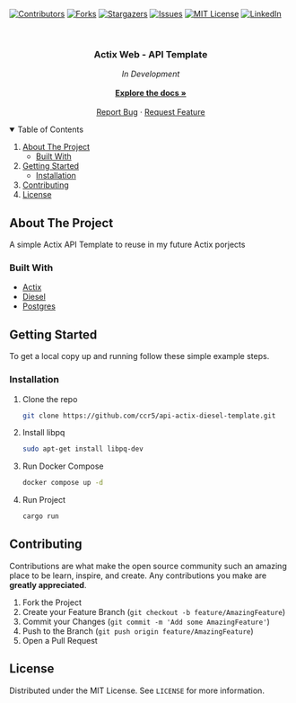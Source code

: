 [![Contributors][contributors-shield]][contributors-url]
[![Forks][forks-shield]][forks-url]
[![Stargazers][stars-shield]][stars-url]
[![Issues][issues-shield]][issues-url]
[![MIT License][license-shield]][license-url]
[![LinkedIn][linkedin-shield]][linkedin-url]

<br />
<p align="center">
  <h3 align="center">Actix Web - API Template</h3>

  <p align="center">
    <i>In Development</i>
    <br />
    <br />
    <a href="https://github.com/ccr5/warriors-dapp/tree/main/docs"><strong>Explore the docs »</strong></a>
    <br />
    <br />
    <a href="https://github.com/ccr5/api-actix-diesel-template/issues">Report Bug</a>
    ·
    <a href="https://github.com/ccr5/api-actix-diesel-template/issues">Request Feature</a>
  </p>
</p>

<details open="open">
  <summary>Table of Contents</summary>
  <ol>
    <li>
      <a href="#about-the-project">About The Project</a>
      <ul>
        <li><a href="#built-with">Built With</a></li>
      </ul>
    </li>
    <li>
      <a href="#getting-started">Getting Started</a>
      <ul>
        <li><a href="#installation">Installation</a></li>
      </ul>
    </li>
    <li><a href="#contributing">Contributing</a></li>
    <li><a href="#license">License</a></li>
  </ol>
</details>

## About The Project

A simple Actix API Template to reuse in my future Actix porjects

### Built With

* [Actix](https://actix.rs/)
* [Diesel](https://diesel.rs/)
* [Postgres](https://www.postgresql.org/)

## Getting Started

To get a local copy up and running follow these simple example steps.

### Installation

1. Clone the repo
   ```sh
   git clone https://github.com/ccr5/api-actix-diesel-template.git
   ```
2. Install libpq
   ```sh
   sudo apt-get install libpq-dev
   ```
3. Run Docker Compose
   ```sh
   docker compose up -d
   ```
3. Run Project
   ```sh
   cargo run
   ```

## Contributing

Contributions are what make the open source community such an amazing place to be learn, inspire, and create. Any contributions you make are **greatly appreciated**.

1. Fork the Project
2. Create your Feature Branch (`git checkout -b feature/AmazingFeature`)
3. Commit your Changes (`git commit -m 'Add some AmazingFeature'`)
4. Push to the Branch (`git push origin feature/AmazingFeature`)
5. Open a Pull Request

## License

Distributed under the MIT License. See `LICENSE` for more information.

<!-- MARKDOWN LINKS & IMAGES -->
<!-- https://www.markdownguide.org/basic-syntax/#reference-style-links -->
[contributors-shield]: https://img.shields.io/github/contributors/ccr5/api-actix-diesel-tempalte.svg?style=for-the-badge
[contributors-url]: https://github.com/ccr5/api-actix-diesel-template/graphs/contributors
[forks-shield]: https://img.shields.io/github/forks/ccr5/api-actix-diesel-tempalte.svg?style=for-the-badge
[forks-url]: https://github.com/ccr5/api-actix-diesel-template/network/members
[stars-shield]: https://img.shields.io/github/stars/ccr5/api-actix-diesel-tempalte.svg?style=for-the-badge
[stars-url]: https://github.com/ccr5/api-actix-diesel-template/stargazers
[issues-shield]: https://img.shields.io/github/issues/ccr5/api-actix-diesel-tempalte.svg?style=for-the-badge
[issues-url]: https://github.com/ccr5/api-actix-diesel-template/issues
[license-shield]: https://img.shields.io/github/license/ccr5/api-actix-diesel-tempalte.svg?style=for-the-badge
[license-url]: https://github.com/ccr5/api-actix-diesel-template/blob/main/LICENSE.txt
[linkedin-shield]: https://img.shields.io/badge/-LinkedIn-black.svg?style=for-the-badge&logo=linkedin&colorB=555
[linkedin-url]: https://linkedin.com/in/mattnobre
[product-screenshot]: images/home.pngs